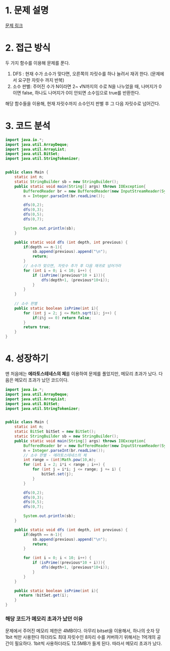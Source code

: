 # 1. 문제 설명

[문제 링크](https://www.acmicpc.net/problem/2023)

# 2. 접근 방식 

두 가지 함수를 이용해 문제를 푼다. 

1. DFS : 현재 수가 소수가 맞다면, 오른쪽의 자릿수를 하나 늘려서 재귀 한다. (문제에서 요구한 자릿수 까지 반복)
2. 소수 판별: 주어진 수가 N이라면 2~ √N까지의 수로 N을 나누었을 때, 나머지가 0이면 false, 하나도 나머지가 0이 안되면 소수임으로 true를 반환한다.

해당 함수들을 이용해, 현재 자릿수까지 소수인지 판별 후 그 다음 자릿수로 넘어간다.

# 3. 코드 분석

```java
import java.io.*;
import java.util.ArrayDeque;
import java.util.ArrayList;
import java.util.BitSet;
import java.util.StringTokenizer;


public class Main {
    static int n;
    static StringBuilder sb = new StringBuilder();
    public static void main(String[] args) throws IOException{
        BufferedReader br = new BufferedReader(new InputStreamReader(System.in));
        n = Integer.parseInt(br.readLine());

        dfs(0,2);
        dfs(0,3);
        dfs(0,5);
        dfs(0,7);

        System.out.println(sb);
    }

    public static void dfs (int depth, int previous) {
        if(depth == n-1){
            sb.append(previous).append("\n");
            return;
        }
		// 소수가 맞으면, 자릿수 추가 후 다음 재귀로 넘어가라 
        for (int i = 0; i < 10; i++) {
            if (isPrime((previous*10 + i))){
                dfs(depth+1, (previous*10+i));
            }
        }
    }
	
    // 소수 판별
    public static boolean isPrime(int i){
        for (int j = 2; j <= Math.sqrt(i); j++) {
            if(i%j == 0) return false;
        }
        return true;
    }
}
```

# 4. 성장하기 

맨 처음에는 **에라토스테네스의 체**를 이용하여 문제를 풀었지만, 메모리 초과가 났다. 다음은 메모리 초과가 났던 코드이다.

```java
import java.io.*;
import java.util.ArrayDeque;
import java.util.ArrayList;
import java.util.BitSet;
import java.util.StringTokenizer;


public class Main {
    static int n;
    static BitSet bitSet = new BitSet();
    static StringBuilder sb = new StringBuilder();
    public static void main(String[] args) throws IOException{
        BufferedReader br = new BufferedReader(new InputStreamReader(System.in));
        n = Integer.parseInt(br.readLine());
        // 소수 판별 - 에라토스테네스의 체
        int range = (int)Math.pow(10,n);
        for (int i = 2; i*i < range ; i++) {
            for (int j = i*i; j <= range; j += i) {
                bitSet.set(j);
            }
        }

        dfs(0,2);
        dfs(0,3);
        dfs(0,5);
        dfs(0,7);

        System.out.println(sb);
    }

    public static void dfs (int depth, int previous) {
        if(depth == n-1){
            sb.append(previous).append("\n");
            return;
        }

        for (int i = 0; i < 10; i++) {
            if (isPrime((previous*10 + i))){
                dfs(depth+1, (previous*10+i));
            }
        }
    }

    public static boolean isPrime(int i){
      return !bitSet.get(i);
    }
}
```

### 해당 코드가 메모리 초과가 났던 이유

문제에서 주어진 메모리 제한은 4MB이다.  아무리 bitset을 이용해서, 하나의 숫자 당 1bit 씩만 사용한다 하더라도 최대 자릿수인 8자리 수를 커버하기 위해서는 1억개의 공간이 필요하다. 1bit씩 사용하더라도 12.5MB가 들게 된다. 따라서 메모리 초과가 났다. 